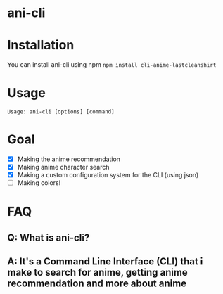 # ani-cli

# Installation
You can install ani-cli using npm
``` npm install cli-anime-lastcleanshirt ```

# Usage
``` Usage: ani-cli [options] [command] ```

# Goal
- [x] Making the anime recommendation
- [x] Making anime character search
- [x] Making a custom configuration system for the CLI (using json)
- [ ] Making colors!

# FAQ
## Q: What is ani-cli?
## A: It's a Command Line Interface (CLI) that i make to search for anime, getting anime recommendation and more about anime
